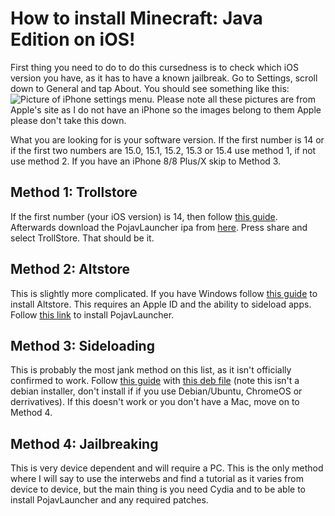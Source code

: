 # How to install Minecraft: Java Edition on iOS!
First thing you need to do to do this cursedness is to check which iOS version you have, as it has to have a known jailbreak. Go to Settings, scroll down to General and tap About. You should see something like this: ![Picture of iPhone settings menu. Please note all these pictures are from Apple's site as I do not have an iPhone so the images belong to them Apple please don't take this down.](https://support.apple.com/library/content/dam/edam/applecare/images/en_US/iOS/ios15-iphone12-pro-settings-general-about-crop.png)

What you are looking for is your software version. If the first number is 14 or if the first two numbers are 15.0, 15.1, 15.2, 15.3 or 15.4 use method 1, if not use method 2. If you have an iPhone 8/8 Plus/X skip to Method 3.

## Method 1: Trollstore
If the first number (your iOS version) is 14, then follow [this guide](https://github.com/opa334/TrollStore/blob/main/install_trollhelperota_arm64e.md). Afterwards download the PojavLauncher ipa from [here](https://github.com/PojavLauncherTeam/PojavLauncher_iOS/releases/download/v2.1rc1/net.kdt.pojavlauncher-2.1.ipa). Press share and select TrollStore. That should be it.

## Method 2: Altstore
This is slightly more complicated. If you have Windows follow [this guide](https://faq.altstore.io/getting-started/how-to-install-altstore-windows) to install Altstore. This requires an Apple ID and the ability to sideload apps. Follow [this link](altstore://install?url=https://github.com/PojavLauncherTeam/PojavLauncher_iOS/releases/v2.1rc1/download/net.kdt.pojavlauncher.ipa) to install PojavLauncher.

## Method 3: Sideloading
This is probably the most jank method on this list, as it isn't officially confirmed to work. Follow [this guide](https://www.fitzweekly.com/2016/03/sideloading-deb-files-without-jailberak.html) with [this deb file](https://github.com/PojavLauncherTeam/PojavLauncher_iOS/releases/download/v2.0.1/net.kdt.pojavlauncher.release-rootless_2.0.1_iphoneos-arm64.deb) (note this isn't a debian installer, don't install if if you use Debian/Ubuntu, ChromeOS or derrivatives). If this doesn't work or you don't have a Mac, move on to Method 4.

## Method 4: Jailbreaking
This is very device dependent and will require a PC. This is the only method where I will say to use the interwebs and find a tutorial as it varies from device to device, but the main thing is you need Cydia and to be able to install PojavLauncher and any required patches.

